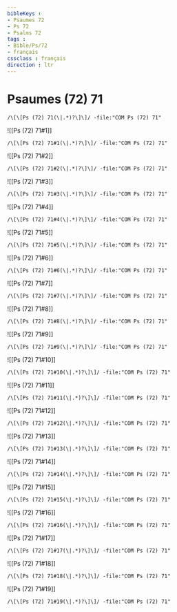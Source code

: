 ```yaml
---
bibleKeys : 
- Psaumes 72
- Ps 72
- Psalms 72
tags : 
- Bible/Ps/72
- français
cssclass : français
direction : ltr
---
```


# Psaumes (72) 71

```query
/\[\[Ps (72) 71(\|.*)?\]\]/ -file:"COM Ps (72) 71"
```



![[Ps (72) 71#1]]

```query
/\[\[Ps (72) 71#1(\|.*)?\]\]/ -file:"COM Ps (72) 71"
```

![[Ps (72) 71#2]]

```query
/\[\[Ps (72) 71#2(\|.*)?\]\]/ -file:"COM Ps (72) 71"
```

![[Ps (72) 71#3]]

```query
/\[\[Ps (72) 71#3(\|.*)?\]\]/ -file:"COM Ps (72) 71"
```

![[Ps (72) 71#4]]

```query
/\[\[Ps (72) 71#4(\|.*)?\]\]/ -file:"COM Ps (72) 71"
```

![[Ps (72) 71#5]]

```query
/\[\[Ps (72) 71#5(\|.*)?\]\]/ -file:"COM Ps (72) 71"
```

![[Ps (72) 71#6]]

```query
/\[\[Ps (72) 71#6(\|.*)?\]\]/ -file:"COM Ps (72) 71"
```

![[Ps (72) 71#7]]

```query
/\[\[Ps (72) 71#7(\|.*)?\]\]/ -file:"COM Ps (72) 71"
```

![[Ps (72) 71#8]]

```query
/\[\[Ps (72) 71#8(\|.*)?\]\]/ -file:"COM Ps (72) 71"
```

![[Ps (72) 71#9]]

```query
/\[\[Ps (72) 71#9(\|.*)?\]\]/ -file:"COM Ps (72) 71"
```

![[Ps (72) 71#10]]

```query
/\[\[Ps (72) 71#10(\|.*)?\]\]/ -file:"COM Ps (72) 71"
```

![[Ps (72) 71#11]]

```query
/\[\[Ps (72) 71#11(\|.*)?\]\]/ -file:"COM Ps (72) 71"
```

![[Ps (72) 71#12]]

```query
/\[\[Ps (72) 71#12(\|.*)?\]\]/ -file:"COM Ps (72) 71"
```

![[Ps (72) 71#13]]

```query
/\[\[Ps (72) 71#13(\|.*)?\]\]/ -file:"COM Ps (72) 71"
```

![[Ps (72) 71#14]]

```query
/\[\[Ps (72) 71#14(\|.*)?\]\]/ -file:"COM Ps (72) 71"
```

![[Ps (72) 71#15]]

```query
/\[\[Ps (72) 71#15(\|.*)?\]\]/ -file:"COM Ps (72) 71"
```

![[Ps (72) 71#16]]

```query
/\[\[Ps (72) 71#16(\|.*)?\]\]/ -file:"COM Ps (72) 71"
```

![[Ps (72) 71#17]]

```query
/\[\[Ps (72) 71#17(\|.*)?\]\]/ -file:"COM Ps (72) 71"
```

![[Ps (72) 71#18]]

```query
/\[\[Ps (72) 71#18(\|.*)?\]\]/ -file:"COM Ps (72) 71"
```

![[Ps (72) 71#19]]

```query
/\[\[Ps (72) 71#19(\|.*)?\]\]/ -file:"COM Ps (72) 71"
```

